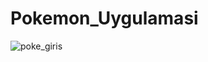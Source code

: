 # Pokemon_Uygulamasi

![poke_giris](https://github.com/user-attachments/assets/b7beb60a-4840-440d-b26d-97adc47ea3f2)
